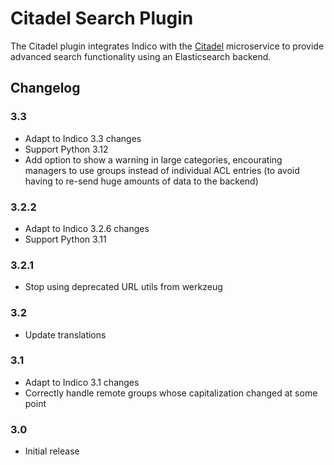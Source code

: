 # Citadel Search Plugin

The Citadel plugin integrates Indico with the [Citadel][citadel] microservice
to provide advanced search functionality using an Elasticsearch backend.

## Changelog

### 3.3

- Adapt to Indico 3.3 changes
- Support Python 3.12
- Add option to show a warning in large categories, encourating managers to use groups instead of
  individual ACL entries (to avoid having to re-send huge amounts of data to the backend)

### 3.2.2

- Adapt to Indico 3.2.6 changes
- Support Python 3.11

### 3.2.1

- Stop using deprecated URL utils from werkzeug

### 3.2

- Update translations

### 3.1

- Adapt to Indico 3.1 changes
- Correctly handle remote groups whose capitalization changed at some point

### 3.0

- Initial release


[citadel]: https://gitlab.cern.ch/webservices/cern-search/cern-search-rest-api
